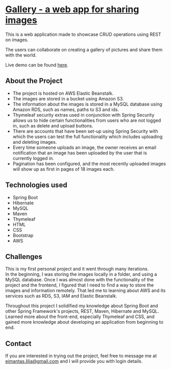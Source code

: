 # [Gallery - a web app for sharing images](http://gallery.eu-west-2.elasticbeanstalk.com/)


This is a web application made to showcase CRUD operations using REST on images.  


The users can collaborate on creating a gallery of pictures and share them with the world. 


Live demo can be found [here](http://gallery.eu-west-2.elasticbeanstalk.com/).

## About the Project


* The project is hosted on AWS Elastic Beanstalk.
* The images are stored in a bucket using Amazon S3.
* The information about the images is stored in a MySQL database using Amazon RDS, such as names, paths to S3 and ids.
* Thymeleaf security extras used in conjunction with Spring Security allows us to hide certain functionalities from users who are not logged in, such as delete and upload buttons.
* There are accounts that have been set-up using Spring Security with which the users can test the full functionality which includes uploading and deleting images.
* Every time someone uploads an image, the owner receives an email notification that an image has been uploaded by the user that is currently logged in.
* Pagination has been configured, and the most recently uploaded images will show up as first in pages of 18 images each.


## Technologies used
* Spring Boot
* Hibernate
* MySQL
* Maven
* Thymeleaf
* HTML
* CSS
* Bootstrap
* AWS


## Challenges
 
This is my first personal project and it went through many iterations.  
In the beginning, I was storing the images locally in a folder, and using a MySQL database. Once I was almost done with the functionality of the project and the frontend, I figured that I need to find a way to store the images and information remotely.
That led me to learning about AWS and its services such as RDS, S3, IAM and Elastic Beanstalk.  
  
Throughout this project I solidified my knowledge about Spring Boot and other Spring Framework's projects, REST, Maven, Hibernate and MySQL. Learned more about the front-end, especially Thymeleaf and CSS, and gained more knowledge about developing an application from beginning to end.


## Contact
If you are interested in trying out the project, feel free to message me at eimantas.lilia@gmail.com and I will provide you with login details.
